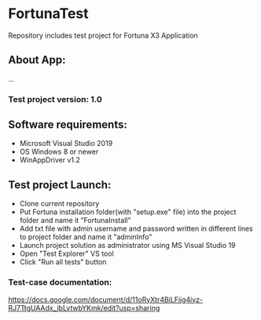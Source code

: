 # FortunaTest
Repository includes test project for Fortuna X3 Application
## About App:
...

### Test project version: 1.0

## Software requirements:
- Microsoft Visual Studio 2019
- ОS Windows 8 or newer
- WinAppDriver v1.2

## Test project Launch:
- Clone current repository
- Put Fortuna installation folder(with "setup.exe" file) into the project folder and name it "FortunaInstall"
- Add txt file with admin username and password written in different lines to project folder and name it "adminInfo"
- Launch project solution as administrator using MS Visual Studio 19
- Open "Test Explorer" VS tool 
- Click "Run all tests" button

### Test-case documentation:
https://docs.google.com/document/d/11oRyXtr4BiLFijg4iyz-RJ7TtgUAAdx_jbLvtwbYKmk/edit?usp=sharing